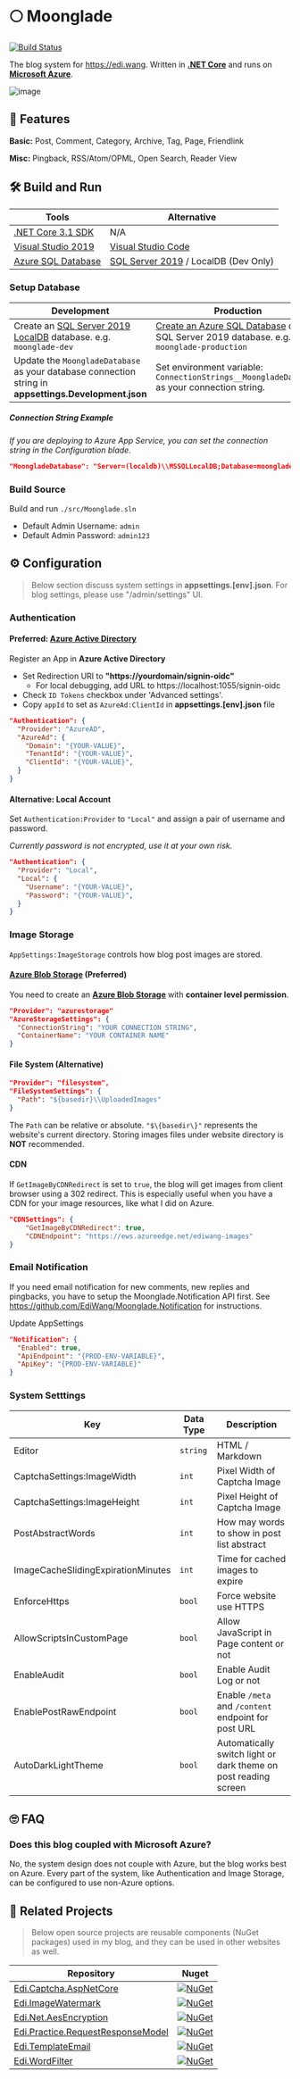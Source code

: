 # 🌕 Moonglade

[![Build Status](https://dev.azure.com/ediwang/Edi-GitHub/_apis/build/status/EdiWang.Moonglade?branchName=master)](https://dev.azure.com/ediwang/Edi-GitHub/_build/latest?definitionId=68&branchName=master)

The blog system for https://edi.wang. Written in [**.NET Core**](https://dotnet.microsoft.com/) and runs on [**Microsoft Azure**](https://azure.microsoft.com/en-us/).

![image](https://blog.ediwangcdn.com/web-assets/ediwang-azure-arch-v2.png)

## 🎉 Features

**Basic:** Post, Comment, Category, Archive, Tag, Page, Friendlink

**Misc:** Pingback, RSS/Atom/OPML, Open Search, Reader View

## 🛠 Build and Run

Tools | Alternative
--- | ---
[.NET Core 3.1 SDK](http://dot.net) | N/A
[Visual Studio 2019](https://visualstudio.microsoft.com/) | [Visual Studio Code](https://code.visualstudio.com/)
[Azure SQL Database](https://azure.microsoft.com/en-us/services/sql-database/) | [SQL Server 2019](https://www.microsoft.com/en-us/sql-server/sql-server-2019) / LocalDB (Dev Only)

### Setup Database

Development | Production 
--- | ---
Create an [SQL Server 2019 LocalDB](https://docs.microsoft.com/en-us/sql/database-engine/configure-windows/sql-server-express-localdb?WT.mc_id=AZ-MVP-5002809&view=sql-server-ver15) database. e.g. ```moonglade-dev``` | [Create an Azure SQL Database](https://docs.microsoft.com/en-us/azure/sql-database/sql-database-single-database-get-started?WT.mc_id=AZ-MVP-5002809) or a SQL Server 2019 database. e.g. ```moonglade-production```
Update the ```MoongladeDatabase``` as your database connection string in **appsettings.Development.json** | Set environment variable: ```ConnectionStrings__MoongladeDatabase``` as your connection string. 

##### Connection String Example

*If you are deploying to Azure App Service, you can set the connection string in the Configuration blade.*

```json
"MoongladeDatabase": "Server=(localdb)\\MSSQLLocalDB;Database=moonglade-dev;Trusted_Connection=True;"
```

### Build Source

Build and run ```./src/Moonglade.sln```
- Default Admin Username: ```admin```
- Default Admin Password: ```admin123```

## ⚙ Configuration

> Below section discuss system settings in **appsettings.[env].json**. For blog settings, please use "/admin/settings" UI.

### Authentication

#### Preferred: [Azure Active Directory]((https://azure.microsoft.com/en-us/services/active-directory/))

Register an App in **Azure Active Directory**
- Set Redirection URI to **"https://yourdomain/signin-oidc"**
  - For local debugging, add URL to https://localhost:1055/signin-oidc
- Check `ID Tokens` checkbox under 'Advanced settings'.
- Copy ```appId``` to set as ```AzureAd:ClientId``` in **appsettings.[env].json** file

```json
"Authentication": {
  "Provider": "AzureAD",
  "AzureAd": {
    "Domain": "{YOUR-VALUE}",
    "TenantId": "{YOUR-VALUE}",
    "ClientId": "{YOUR-VALUE}",
  }
}
```

#### Alternative: Local Account

Set ```Authentication:Provider``` to ```"Local"``` and assign a pair of username and password. 

*Currently password is not encrypted, use it at your own risk.*

```json
"Authentication": {
  "Provider": "Local",
  "Local": {
    "Username": "{YOUR-VALUE}",
    "Password": "{YOUR-VALUE}",
  }
}
```

### Image Storage
```AppSettings:ImageStorage``` controls how blog post images are stored.

#### [Azure Blob Storage](https://azure.microsoft.com/en-us/services/storage/blobs/) (Preferred)

You need to create an [**Azure Blob Storage**](https://azure.microsoft.com/en-us/services/storage/blobs/) with **container level permission**. 

```json
"Provider": "azurestorage"
"AzureStorageSettings": {
  "ConnectionString": "YOUR CONNECTION STRING",
  "ContainerName": "YOUR CONTAINER NAME"
}
```

#### File System (Alternative)

```json
"Provider": "filesystem",
"FileSystemSettings": {
  "Path": "${basedir}\\UploadedImages"
}
```
The ```Path``` can be relative or absolute. ```"$\{basedir\}"``` represents the website's current directory. Storing images files under website directory is **NOT** recommended. 

#### CDN

If ```GetImageByCDNRedirect``` is set to ```true```, the blog will get images from client browser using a 302 redirect. This is especially useful when you have a CDN for your image resources, like what I did on Azure. 

```json
"CDNSettings": {
    "GetImageByCDNRedirect": true,
    "CDNEndpoint": "https://ews.azureedge.net/ediwang-images"
}
```

### Email Notification

If you need email notification for new comments, new replies and pingbacks, you have to setup the Moonglade.Notification API first. See https://github.com/EdiWang/Moonglade.Notification for instructions.

Update AppSettings

```json
"Notification": {
  "Enabled": true,
  "ApiEndpoint": "{PROD-ENV-VARIABLE}",
  "ApiKey": "{PROD-ENV-VARIABLE}"
}
```

### System Setttings

Key | Data Type | Description
--- | --- | ---
Editor | ```string``` | HTML / Markdown
CaptchaSettings:ImageWidth | ```int``` | Pixel Width of Captcha Image
CaptchaSettings:ImageHeight | ```int``` | Pixel Height of Captcha Image
PostAbstractWords | ```int``` | How may words to show in post list abstract
ImageCacheSlidingExpirationMinutes | ```int``` | Time for cached images to expire
EnforceHttps | ```bool``` | Force website use HTTPS
AllowScriptsInCustomPage | ```bool``` | Allow JavaScript in Page content or not
EnableAudit | ```bool``` | Enable Audit Log or not
EnablePostRawEndpoint | ```bool``` | Enable ```/meta``` and ```/content``` endpoint for post URL
AutoDarkLightTheme | ```bool``` | Automatically switch light or dark theme on post reading screen

## 🙄 FAQ

### Does this blog coupled with Microsoft Azure?

No, the system design does not couple with Azure, but the blog works best on Azure. Every part of the system, like Authentication and Image Storage, can be configured to use non-Azure options.

## 🎁 Related Projects

> Below open source projects are reusable components (NuGet packages) used in my blog, and they can be used in other websites as well. 

Repository | Nuget
--- | ---
[Edi.Captcha.AspNetCore](https://github.com/EdiWang/Edi.Captcha.AspNetCore) | [![NuGet][main-nuget-badge-3]][main-nuget-3]
[Edi.ImageWatermark](https://github.com/EdiWang/Edi.ImageWatermark) | [![NuGet][main-nuget-badge-4]][main-nuget-4]
[Edi.Net.AesEncryption](https://github.com/EdiWang/Edi.Net.AesEncryption) | [![NuGet][main-nuget-badge-5]][main-nuget-5]
[Edi.Practice.RequestResponseModel](https://github.com/EdiWang/Edi.Practice.RequestResponseModel) | [![NuGet][main-nuget-badge-6]][main-nuget-6]
[Edi.TemplateEmail](https://github.com/EdiWang/Edi.TemplateEmail) | [![NuGet][main-nuget-badge-8]][main-nuget-8]
[Edi.WordFilter](https://github.com/EdiWang/Edi.WordFilter) | [![NuGet][main-nuget-badge-9]][main-nuget-9]

[main-nuget-3]: https://www.nuget.org/packages/Edi.Captcha/
[main-nuget-badge-3]: https://img.shields.io/nuget/v/Edi.Captcha.svg?style=flat-square&label=nuget

[main-nuget-4]: https://www.nuget.org/packages/Edi.ImageWatermark/
[main-nuget-badge-4]: https://img.shields.io/nuget/v/Edi.ImageWatermark.svg?style=flat-square&label=nuget

[main-nuget-5]: https://www.nuget.org/packages/Edi.Net.AesEncryption/
[main-nuget-badge-5]: https://img.shields.io/nuget/v/Edi.Net.AesEncryption.svg?style=flat-square&label=nuget

[main-nuget-6]: https://www.nuget.org/packages/Edi.Practice.RequestResponseModel/
[main-nuget-badge-6]: https://img.shields.io/nuget/v/Edi.Practice.RequestResponseModel.svg?style=flat-square&label=nuget

[main-nuget-8]: https://www.nuget.org/packages/Edi.TemplateEmail/
[main-nuget-badge-8]: https://img.shields.io/nuget/v/Edi.TemplateEmail.svg?style=flat-square&label=nuget

[main-nuget-9]: https://www.nuget.org/packages/Edi.WordFilter/
[main-nuget-badge-9]: https://img.shields.io/nuget/v/Edi.WordFilter.svg?style=flat-square&label=nuget
